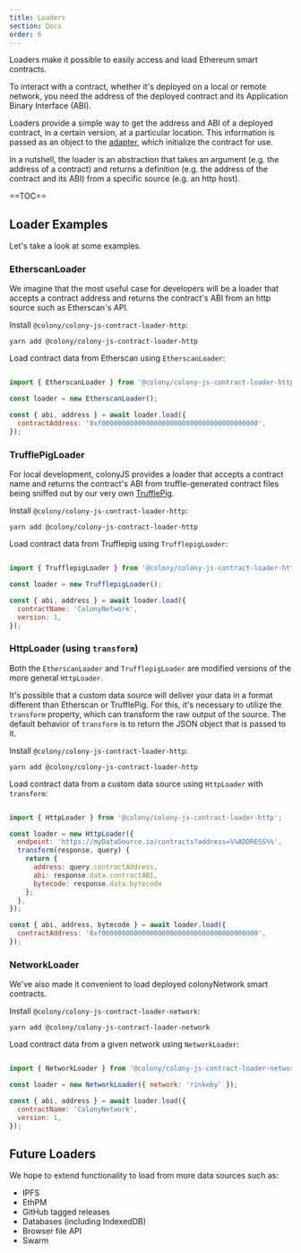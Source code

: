 ```yaml
---
title: Loaders
section: Docs
order: 6
---
```


Loaders make it possible to easily access and load Ethereum smart contracts.

To interact with a contract, whether it's deployed on a local or remote network, you need the address of the deployed contract and its Application Binary Interface (ABI).

Loaders provide a simple way to get the address and ABI of a deployed contract, in a certain version, at a particular location. This information is passed as an object to the [adapter](/colonyjs/docs-adapters/), which initialize the contract for use.

In a nutshell, the loader is an abstraction that takes an argument (e.g. the address of a contract) and returns a definition (e.g. the address of the contract and its ABI) from a specific source (e.g. an http host).

==TOC==

## Loader Examples

Let's take a look at some examples.

### EtherscanLoader

We imagine that the most useful case for developers will be a loader that accepts a contract address and returns the contract's ABI from an http source such as Etherscan's API.

Install `@colony/colony-js-contract-loader-http`:

```
yarn add @colony/colony-js-contract-loader-http
```

Load contract data from Etherscan using `EtherscanLoader`:

```js

import { EtherscanLoader } from '@colony/colony-js-contract-loader-http';

const loader = new EtherscanLoader();

const { abi, address } = await loader.load({
  contractAddress: '0xf000000000000000000000000000000000000000',
});

```

### TrufflePigLoader

For local development, colonyJS provides a loader that accepts a contract name and returns the contract's ABI from truffle-generated contract files being sniffed out by our very own [TrufflePig](https://github.com/JoinColony/trufflepig).

Install `@colony/colony-js-contract-loader-http`:

```
yarn add @colony/colony-js-contract-loader-http
```

Load contract data from Trufflepig using `TrufflepigLoader`:

```js

import { TrufflepigLoader } from '@colony/colony-js-contract-loader-http';

const loader = new TrufflepigLoader();

const { abi, address } = await loader.load({
  contractName: 'ColonyNetwork',
  version: 1,
});

```

### HttpLoader (using `transform`)

Both the `EtherscanLoader` and `TrufflepigLoader` are modified versions of the more general `HttpLoader`.

It's possible that a custom data source will deliver your data in a format different than Etherscan or TrufflePig. For this, it's necessary to utilize the `transform` property, which can transform the raw output of the source. The default behavior of `transform` is to return the JSON object that is passed to it.

Install `@colony/colony-js-contract-loader-http`:

```
yarn add @colony/colony-js-contract-loader-http
```

Load contract data from a custom data source using `HttpLoader` with `transform`:

```js

import { HttpLoader } from '@colony/colony-js-contract-loader-http';

const loader = new HttpLoader({
  endpoint: 'https://myDataSource.io/contracts?address=%%ADDRESS%%',
  transform(response, query) {
    return {
      address: query.contractAddress,
      abi: response.data.contractABI,
      bytecode: response.data.bytecode
    };
  },
});

const { abi, address, bytecode } = await loader.load({
  contractAddress: '0xf000000000000000000000000000000000000000',
});

```

### NetworkLoader

We've also made it convenient to load deployed colonyNetwork smart contracts.

Install `@colony/colony-js-contract-loader-network`:

```
yarn add @colony/colony-js-contract-loader-network
```

Load contract data from a given network using `NetworkLoader`:

```js

import { NetworkLoader } from '@colony/colony-js-contract-loader-network';

const loader = new NetworkLoader({ network: 'rinkeby' });

const { abi, address } = await loader.load({
  contractName: 'ColonyNetwork',
  version: 1,
});

```

## Future Loaders

We hope to extend functionality to load from more data sources such as:

* IPFS
* EthPM
* GitHub tagged releases
* Databases (including IndexedDB)
* Browser file API
* Swarm
